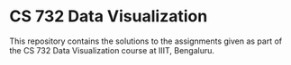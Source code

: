 # CS 732 Data Visualization

This repository contains the solutions to the assignments given as part of the CS 732 Data Visualization course at IIIT, Bengaluru.
